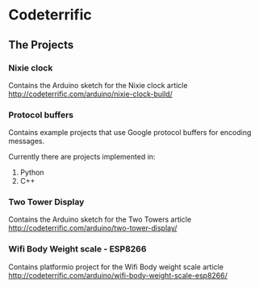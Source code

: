 # Codeterrific

## The Projects

### Nixie clock
Contains the Arduino sketch for the Nixie clock article
http://codeterrific.com/arduino/nixie-clock-build/

### Protocol buffers
Contains example projects that use Google protocol buffers for encoding messages.

Currently there are projects implemented in:
1. Python
2. C++

### Two Tower Display
Contains the Arduino sketch for the Two Towers article
http://codeterrific.com/arduino/two-tower-display/

### Wifi Body Weight scale - ESP8266
Contains platformio project for the Wifi Body weight scale article
http://codeterrific.com/arduino/wifi-body-weight-scale-esp8266/
